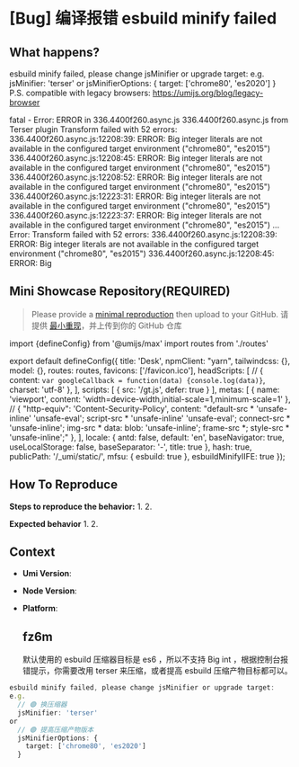 # [Bug] 编译报错 esbuild minify failed

  <!--
感谢您向我们反馈问题，为了高效的解决问题，我们期望你能提供以下信息：
-->

## What happens?

<!-- A clear and concise description of what the bug is. -->
<!-- 清晰的描述下遇到的问题。-->

esbuild minify failed, please change jsMinifier or upgrade target:
e.g.
jsMinifier: 'terser'
or
jsMinifierOptions: {
target: ['chrome80', 'es2020']
}
P.S. compatible with legacy browsers: https://umijs.org/blog/legacy-browser

fatal - Error: ERROR in 336.4400f260.async.js
336.4400f260.async.js from Terser plugin
Transform failed with 52 errors:
336.4400f260.async.js:12208:39: ERROR: Big integer literals are not available in the configured target environment ("chrome80", "es2015")
336.4400f260.async.js:12208:45: ERROR: Big integer literals are not available in the configured target environment ("chrome80", "es2015")
336.4400f260.async.js:12208:52: ERROR: Big integer literals are not available in the configured target environment ("chrome80", "es2015")
336.4400f260.async.js:12223:31: ERROR: Big integer literals are not available in the configured target environment ("chrome80", "es2015")
336.4400f260.async.js:12223:37: ERROR: Big integer literals are not available in the configured target environment ("chrome80", "es2015")
...
Error: Transform failed with 52 errors:
336.4400f260.async.js:12208:39: ERROR: Big integer literals are not available in the configured target environment ("chrome80", "es2015")
336.4400f260.async.js:12208:45: ERROR: Big

## Mini Showcase Repository(REQUIRED)

> Please provide a [minimal reproduction](https://stackoverflow.com/help/minimal-reproducible-example) then upload to your GitHub. 请提供 [最小重现](https://stackoverflow.com/help/minimal-reproducible-example)，并上传到你的 GitHub 仓库

import {defineConfig} from '@umijs/max'
import routes from './routes'

export default defineConfig({
title: 'Desk',
npmClient: "yarn",
tailwindcss: {},
model: {},
routes: routes,
favicons: ['/favicon.ico'],
headScripts: [
// { content: `var googleCallback = function(data) {console.log(data)}`, charset: 'utf-8' },
],
scripts: [
{ src: '/gt.js', defer: true }
],
metas: [
{ name: 'viewport', content: 'width=device-width,initial-scale=1,minimum-scale=1' },
// { "http-equiv": 'Content-Security-Policy', content: "default-src * 'unsafe-inline' 'unsafe-eval'; script-src * 'unsafe-inline' 'unsafe-eval'; connect-src * 'unsafe-inline'; img-src * data: blob: 'unsafe-inline'; frame-src *; style-src * 'unsafe-inline';" },
],
locale: {
antd: false,
default: 'en',
baseNavigator: true,
useLocalStorage: false,
baseSeparator: '-',
title: true
},
hash: true,
publicPath: '/\_umi/static/',
mfsu: {
esbuild: true
},
esbuildMinifyIIFE: true
});

<!-- 为节约大家的时间，无复现步骤的 ISSUE 会被关闭，提供之后再 REOPEN -->
<!-- YOUR_REPOSITORY_URL on github or stackbliz -->

## How To Reproduce

**Steps to reproduce the behavior:** 1. 2.

**Expected behavior** 1. 2.

<!-- 请提供复现链接/步骤，错误日志以及相关配置 -->

## Context

- **Umi Version**:
- **Node Version**:
- **Platform**:

  ## fz6m

  默认使用的 esbuild 压缩器目标是 es6 ，所以不支持 Big int ，根据控制台报错提示，你需要改用 terser 来压缩，或者提高 esbuild 压缩产物目标都可以。

```ts
esbuild minify failed, please change jsMinifier or upgrade target:
e.g.
  // 🟢 换压缩器
  jsMinifier: 'terser'
or
  // 🟢 提高压缩产物版本
  jsMinifierOptions: {
    target: ['chrome80', 'es2020']
  }
```
